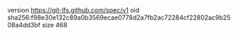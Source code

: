 version https://git-lfs.github.com/spec/v1
oid sha256:f98e30e132c89a0b3569ecae0778d2a7fb2ac72284cf22802ac9b2508a4dd3bf
size 468
